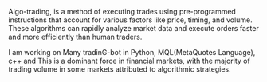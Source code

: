 Algo-trading, is a method of executing trades using pre-programmed instructions that account for various factors like price, timing, and volume. These algorithms can rapidly analyze market data and execute orders faster and more efficiently than human traders. 

I am working on Many tradinG-bot in Python, MQL(MetaQuotes Language), c++ and This is a dominant force in financial markets, with the majority of trading volume in some markets attributed to algorithmic strategies.

